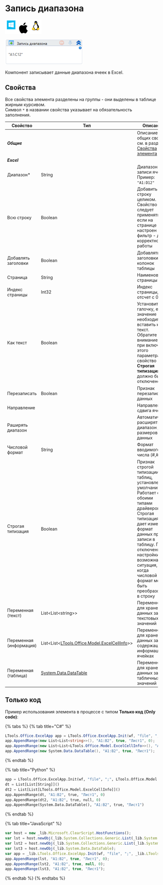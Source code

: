 # Запись диапазона

![](<../../../.gitbook/assets/image (100) (1) (1) (1) (1) (1) (1) (1) (1) (59).png>)

![](<../../../.gitbook/assets/image (317).png>)

Компонент записывает данные диапазона ячеек в Excel.

## Свойства

Все свойства элемента разделены на группы - они выделены в таблице жирным курсивом.\
Символ `*` в названии свойства указывает на обязательность заполнения.

| Свойство                | Тип                                                                                                      | Описание                                                                                                                                                                                                                                                                 |
| ----------------------- | -------------------------------------------------------------------------------------------------------- | ------------------------------------------------------------------------------------------------------------------------------------------------------------------------------------------------------------------------------------------------------------------------ |
| _**Общие**_             |                                                                                                          | Описание общих свойств см. в разделе [Свойства элемента](https://docs.primo-rpa.ru/primo-rpa/primo-studio/process/elements#svoistva-elementa)                                                                                                                            |
| _**Excel**_             |                                                                                                          |                                                                                                                                                                                                                                                                          |
| Диапазон\*              | String                                                                                                   | Диапазон записи ячеек. Пример: `"A1:D12"`                                                                                                                                                                                                                                |
| Всю строку              | Boolean                                                                                                  | Добавить строку целиком. Свойство следует применять, если на странице Excel настроен фильтр - для корректной работы                                                                                                                                                      |
| Добавлять заголовки     | Boolean                                                                                                  | Добавлять заголовки колонок таблицы                                                                                                                                                                                                                                      |
| Страница                | String                                                                                                   | Наименование страницы                                                                                                                                                                                                                                                    |
| Индекс страницы         | Int32                                                                                                    | Индекс страницы, отсчет с 0                                                                                                                                                                                                                                              |
| Как текст               | Boolean                                                                                                  | Установите галочку, если значение необходимо вставить как текст. Обратите внимание, что при включении этого параметра свойство **Строгая типизация** должно быть отключено                                                                                               |
| Перезаписать            | Boolean                                                                                                  | Признак перезаписи данных                                                                                                                                                                                                                                                |
| Направление             |                                                                                                          | Направление сдвига ячеек                                                                                                                                                                                                                                                 |
| Раширять диапазон       |                                                                                                          | Автоматически расширять диапазон до размеров данных                                                                                                                                                                                                                      |
| Числовой формат         | String                                                                                                   | Формат вводимого числа (#,#)                                                                                                                                                                                                                                             |
| Строгая типизация       | Boolean                                                                                                  | Признак строгой типизации таблиц, установлен по умолчанию. Работает с обоими типами драйверов. Строгая типизация не дает изменять формат данных при записи в таблицу. При отключении настройки возможна ситуация, когда числовой формат может быть преобразован в строку |
| Переменная (текст)      | List\<List\<string>>                                                                                     | Переменная для хранения данных записи текстовых значений                                                                                                                                                                                                                 |
| Переменная (информация) | List\<List<[LTools.Office.Model.ExcelCellInfo](datatypes/excelcellinfo.md)>>                             | Переменная для хранения данных записи, содержащих информацию о ячейках                                                                                                                                                                                                   |
| Переменная (таблица)    | [System.Data.DataTable](https://learn.microsoft.com/ru-ru/dotnet/api/system.data.datatable?view=net-7.0) | Переменная для хранения данных записи табличных значений                                                                                                                                                                                                                 |

## Только код

Пример использования элемента в процессе с типом **Только код (Only code)**:

{% tabs %}
{% tab title="C#" %}
```csharp
LTools.Office.ExcelApp app = LTools.Office.ExcelApp.Init(wf, "file", ";", LTools.Office.Model.InteropTypes.DX);
app.AppendRange(new List<List<string>>(), "A1:B2", true, "Лист1", 0);
app.AppendRange(new List<List<LTools.Office.Model.ExcelCellInfo>>(), "A1:B2", true, null, 0);
app.AppendRange(new System.Data.DataTable(), "A1:B2", true, "Лист1");
```
{% endtab %}

{% tab title="Python" %}
```python
app = LTools.Office.ExcelApp.Init(wf, "file", ";", LTools.Office.Model.InteropTypes.DX)
dt = List[List[String]]()
dt2 = List[List[LTools.Office.Model.ExcelCellInfo]]()
app.AppendRange(dt, "A1:B2", true, "Лист1", 0)
app.AppendRange(dt2, "A1:B2", true, null, 0)
app.AppendRange(System.Data.DataTable(), "A1:B2", true, "Лист1")
```
{% endtab %}

{% tab title="JavaScript" %}
```javascript
var host = new _lib.Microsoft.ClearScript.HostFunctions();
var lst = host.newObj(_lib.System.Collections.Generic.List(_lib.System.Collections.Generic.List(_lib.System.String)));
var lst2 = host.newObj(_lib.System.Collections.Generic.List(_lib.System.Collections.Generic.List(_lib.LTools.Office.Model.ExcelCellInfo)));
var lst3 = host.newObj(_lib.System.Data.DataTable);
var app = _lib.LTools.Office.ExcelApp.Init(wf, "file", ";", _lib.LTools.Office.Model.InteropTypes.DX);
app.AppendRange(lst, "A1:B2", true, "Лист1", 0);
app.AppendRange(lst2, "A1:B2", true, null, 0);
app.AppendRange(lst3, "A1:B2", true, "Лист1");
```
{% endtab %}
{% endtabs %}
